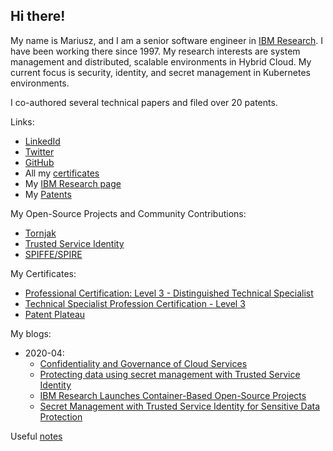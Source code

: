 ## Hi there!
My name is Mariusz, and I am a senior software engineer
in [IBM Research](https://www.research.ibm.com/).
I have been working there since 1997.
My research interests are system management and distributed,
scalable environments in Hybrid Cloud.
My current focus is security, identity, and secret management in Kubernetes environments.

I co-authored several technical papers and filed over 20 patents.

Links:
* [LinkedId](https://www.linkedin.com/in/mariusz-sabath-b36b0b20/)
* [Twitter](https://twitter.com/mrsabath)
* [GitHub](https://github.com/mrsabath)
* All my [certificates](https://www.credly.com/users/mariusz-sabath)
* My [IBM Research page](https://researcher.watson.ibm.com/researcher/view.php?person=us-sabath)
* My [Patents](https://patents.google.com/?inventor=Mariusz+Sabath)

My Open-Source Projects and Community Contributions:
* [Tornjak](https://tornjak.io/)
* [Trusted Service Identity](https://github.com/IBM/trusted-service-identity/)
* [SPIFFE/SPIRE](https://github.com/spiffe/spire)

My Certificates:
* [Professional Certification: Level 3 - Distinguished Technical Specialist](https://www.credly.com/badges/7435c07b-6dfd-4bd4-aff8-b10cecb013c6/)
* [Technical Specialist Profession Certification - Level 3](https://www.credly.com/badges/b2e1bdda-ef6d-4ebd-a4a2-4d491e9339a1)
* [Patent Plateau](https://www.credly.com/badges/a9f5d07c-b2a5-4dcd-befe-74de7ea7060d)

My blogs:
* 2020-04:
  - [Confidentiality and Governance of Cloud Services](https://www.ibm.com/blogs/research/2020/04/confidentiality-governance-cloud-services/)
  - [Protecting data using secret management with Trusted Service Identity](https://developer.ibm.com/articles/protecting-data-using-secret-management-trusted-service-identity/)
  - [IBM Research Launches Container-Based Open-Source Projects](https://www.tfir.io/ibm-research-launches-container-based-open-source-projects/?)
  - [Secret Management with Trusted Service Identity for Sensitive Data Protection](https://medium.com/@mrsabath/secret-management-with-trusted-service-identity-for-sensitive-data-protection-e511eb66d87f)

Useful [notes](https://github.com/mrsabath/mytechnotes/blob/master/README.md)
